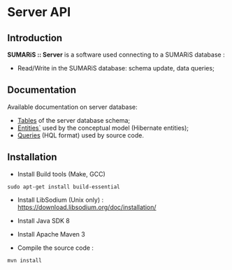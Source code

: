 


# Server API


## Introduction

**SUMARiS :: Server** is a software used connecting to a SUMARiS database  :

- Read/Write in the SUMARiS database: schema update, data queries;


## Documentation

Available documentation on server database:

- [Tables](./sumaris-core/hibernate/tables/index.html) of the server database schema;
- [Entities`](./sumaris-core/hibernate/entities/index.html) used by the conceptual model (Hibernate entities);
- [Queries](./sumaris-core/hibernate/queries/index.html) (HQL format) used by source code.


## Installation

- Install Build tools (Make, GCC)

``` 
sudo apt-get install build-essential
```

- Install LibSodium (Unix only) : https://download.libsodium.org/doc/installation/

- Install Java SDK 8

- Install Apache Maven 3

- Compile the source code :

``` 
mvn install
```
